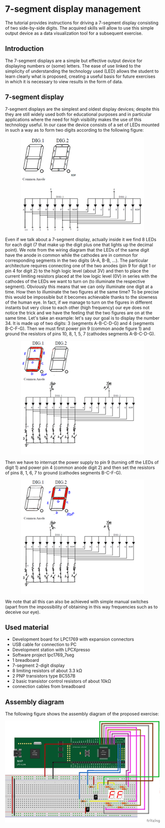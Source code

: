 # 7-segment display management
The tutorial provides instructions for driving a 7-segment display consisting of two side-by-side digits. The acquired skills will allow to use this simple output device as a data visualization tool for a subsequent exercise.
## Introduction
The 7-segment displays are a simple but effective output device for displaying numbers or (some) letters. The ease of use linked to the simplicity of understanding the technology used (LED) allows the student to learn clearly what is proposed, creating a useful basis for future exercises in which it is necessary to view results in the form of data.
## 7-segment display
7-segment displays are the simplest and oldest display devices; despite this they are still widely used both for educational purposes and in particular applications where the need for high visibility makes the use of this technology useful. In our case the device consists of a set of LEDs mounted in such a way as to form two digits according to the following figure:
<p align="center">
  <img src="pic/2digits-off.png" width=400/>
</p>
Even if we talk about a 7-segment display, actually inside it we find 8 LEDs for each digit (7 that make up the digit plus one that lights up the decimal point). We note from the wiring diagram that the LEDs of the same digit have the anode in common while the cathodes are in common for corresponding segments in the two digits (A-A, B-B, ...). The particular architecture requires connecting one of the two anodes (pin 9 for digit 1 or pin 4 for digit 2) to the high logic level (about 3V) and then to place the current limiting resistors placed at the low logic level (0V) in series with the cathodes of the LEDs we want to turn on (to illuminate the respective segment). Obviously this means that we can only illuminate one digit at a time. How then to illuminate the two figures at the same time? To be precise this would be impossible but it becomes achievable thanks to the slowness of the human eye. In fact, if we manage to turn on the figures in different instants but very close to each other (high frequency) our eye does not notice the trick and we have the feeling that the two figures are on at the same time. Let's take an example: let's say our goal is to display the number 34. It is made up of two digits: 3 (segments A-B-C-D-G) and 4 (segments B-C-F-G). Then we must first power pin 9 (common anode figure 1) and ground the resistors of pins 10, 8, 1, 5, 7 (cathodes segments A-B-C-D-G).
<p align="center">
  <img src="pic/2digits-3.png" width=400/>
</p>
Then we have to interrupt the power supply to pin 9 (turning off the LEDs of digit 1) and power pin 4 (common anode digit 2) and then set the resistors of pins 8, 1, 6, 7 to ground (cathodes segments B-C-F-G).
<p align="center">
  <img src="pic/2digits-4.png" width=400/>
</p>
We note that all this can also be achieved with simple manual switches (apart from the impossibility of obtaining in this way frequencies such as to deceive our eye).

## Used material
* Development board for LPC1769 with expansion connectors
* USB cable for connection to PC
* Development station with LPCXpresso
* Software project lpc1769_7seg
* 1 breadboard
* 7-segment 2-digit display
* 8 limiting resistors of about 3.3 kΩ
* 2 PNP transistors type BC557B
* 2 basic transistor control resistors of about 10kΩ
* connection cables from breadboard
## Assembly diagram
The following figure shows the assembly diagram of the proposed exercise:
<p align="center">
  <img src="pic/7-segmenti_bb.png" width=800/>
</p>
